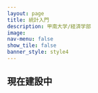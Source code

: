 ```yaml
---
layout: page
title: 統計入門
description: 甲南大学/経済学部
image: 
nav-menu: false
show_tile: false
banner_style: style4
---
```


<!-- Main -->
<div id="main" class="alt">

<!-- One -->
<section id="one">
	<div class="inner">

<!-- Content -->

<h2 id="content">現在建設中</h2>



</div>
</section>

</div>
